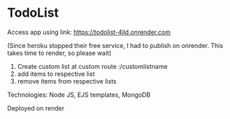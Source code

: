 # TodoList

Access app using link: https://todolist-4jld.onrender.com

(Since heroku stopped their free service, I had to publish on onrender. This takes time to render, so please wait)

1. Create custom list at custom route :/customlistname
2. add items to respective list
3. remove items from respective lists

Technologies: Node JS, EJS templates, MongoDB

Deployed on render
